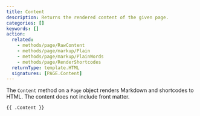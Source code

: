 ```yaml
---
title: Content
description: Returns the rendered content of the given page.
categories: []
keywords: []
action:
  related:
    - methods/page/RawContent
    - methods/page/markup/Plain
    - methods/page/markup/PlainWords
    - methods/page/RenderShortcodes
  returnType: template.HTML
  signatures: [PAGE.Content]
---
```


The `Content` method on a `Page` object renders Markdown and shortcodes to HTML. The content does not include front matter.

[shortcodes]: /getting-started/glossary/#shortcode

```go-html-template
{{ .Content }}
```
